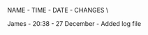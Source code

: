 NAME - TIME - DATE - CHANGES
\
<!---Add the dash for a line break--->
James - 20:38 - 27 December - Added log file
